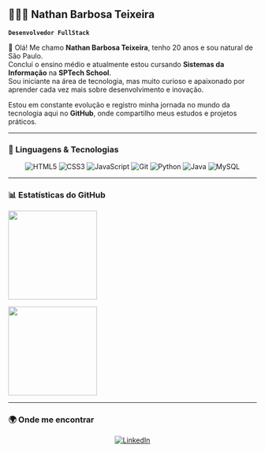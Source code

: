 ## 👩🏻‍💻 Nathan Barbosa Teixeira  

**`Desenvolvedor FullStack`**

👋 Olá! Me chamo **Nathan Barbosa Teixeira**, tenho 20 anos e sou natural de São Paulo.  
Concluí o ensino médio e atualmente estou cursando **Sistemas da Informação** na **SPTech School**.  
Sou iniciante na área de tecnologia, mas muito curioso e apaixonado por aprender cada vez mais sobre desenvolvimento e inovação.  

Estou em constante evolução e registro minha jornada no mundo da tecnologia aqui no **GitHub**, onde compartilho meus estudos e projetos práticos.  

---

### 🚀 Linguagens & Tecnologias  

<div align="center">
  
![HTML5](https://img.shields.io/badge/HTML5-E34F26?style=for-the-badge&logo=html5&logoColor=white)
![CSS3](https://img.shields.io/badge/CSS3-1572B6?style=for-the-badge&logo=css3&logoColor=white)
![JavaScript](https://img.shields.io/badge/JavaScript-F7DF1E?style=for-the-badge&logo=javascript&logoColor=black)
![Git](https://img.shields.io/badge/Git-F05032?style=for-the-badge&logo=git&logoColor=white)
![Python](https://img.shields.io/badge/Python-3776AB?style=for-the-badge&logo=python&logoColor=white)
![Java](https://img.shields.io/badge/Java-007396?style=for-the-badge&logo=java&logoColor=white)
![MySQL](https://img.shields.io/badge/MySQL-4479A1?style=for-the-badge&logo=mysql&logoColor=white)

</div>

---

### 📊 Estatísticas do GitHub  

<img 
  height="180em" 
  src="https://github-readme-stats.vercel.app/api?username=nathanbarbosatx&show_icons=true&theme=tokyonight&locale=pt-br&count_private=true" 
/>

  <img 
    height="180em" 
    src="https://github-readme-stats.vercel.app/api/top-langs/?username=nathanbarbosatx&theme=tokyonight&layout=compact&custom_title=Tecnologias&langs_count=9" 
  />
</div>

---

### 🌍 Onde me encontrar  

<div align="center">

[![LinkedIn](https://img.shields.io/badge/LinkedIn-0A66C2?style=for-the-badge&logo=linkedin&logoColor=white)](https://www.linkedin.com/in/nathan-barbosa-17898b2aa/)  


</div>
